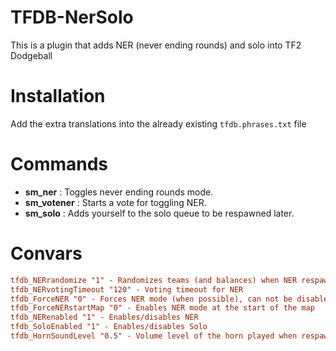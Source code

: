 # TFDB-NerSolo
This is a plugin that adds NER (never ending rounds) and solo into TF2 Dodgeball

# Installation
Add the extra translations into the already existing `tfdb.phrases.txt` file

# Commands
- **sm_ner** : Toggles never ending rounds mode.
- **sm_votener** : Starts a vote for toggling NER.
- **sm_solo** : Adds yourself to the solo queue to be respawned later.

# Convars
```ini
tfdb_NERrandomize "1" - Randomizes teams (and balances) when NER respawns everyone
tfdb_NERvotingTimeout "120" - Voting timeout for NER
tfdb_ForceNER "0" - Forces NER mode (when possible), can not be disabled anymore
tfdb_ForceNERstartMap "0" - Enables NER mode at the start of the map
tfdb_NERenabled "1" - Enables/disables NER
tfdb_SoloEnabled "1" - Enables/disables Solo
tfdb_HornSoundLevel "0.5" - Volume level of the horn played when respawning players
```
